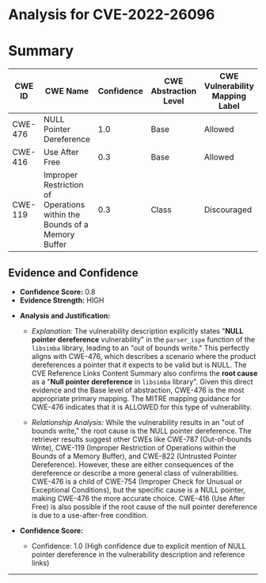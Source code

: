 # Analysis for CVE-2022-26096

# Summary
| CWE ID | CWE Name | Confidence | CWE Abstraction Level | CWE Vulnerability Mapping Label | CWE-Vulnerability Mapping Notes |
|---|---|---|---|---|---|
| CWE-476 | NULL Pointer Dereference | 1.0 | Base | Allowed | Primary CWE |
| CWE-416 | Use After Free | 0.3 | Base | Allowed | Secondary Candidate |
| CWE-119 | Improper Restriction of Operations within the Bounds of a Memory Buffer | 0.3 | Class | Discouraged | Secondary Candidate |

## Evidence and Confidence

*   **Confidence Score:** 0.8
*   **Evidence Strength:** HIGH

- **Analysis and Justification:**  
  - *Explanation:* The vulnerability description explicitly states "**NULL pointer dereference** vulnerability" in the `parser_ispe` function of the `libsimba` library, leading to an "out of bounds write." This perfectly aligns with CWE-476, which describes a scenario where the product dereferences a pointer that it expects to be valid but is NULL. The CVE Reference Links Content Summary also confirms the **root cause** as a "**Null pointer dereference** in `libsimba` library". Given this direct evidence and the Base level of abstraction, CWE-476 is the most appropriate primary mapping. The MITRE mapping guidance for CWE-476 indicates that it is ALLOWED for this type of vulnerability.

  - *Relationship Analysis:* While the vulnerability results in an "out of bounds write," the root cause is the NULL pointer dereference. The retriever results suggest other CWEs like CWE-787 (Out-of-bounds Write), CWE-119 (Improper Restriction of Operations within the Bounds of a Memory Buffer), and CWE-822 (Untrusted Pointer Dereference). However, these are either consequences of the dereference or describe a more general class of vulnerabilities. CWE-476 is a child of CWE-754 (Improper Check for Unusual or Exceptional Conditions), but the specific cause is a NULL pointer, making CWE-476 the more accurate choice. CWE-416 (Use After Free) is also possible if the root cause of the null pointer dereference is due to a use-after-free condition.

- **Confidence Score:**  
  - Confidence: 1.0 (High confidence due to explicit mention of NULL pointer dereference in the vulnerability description and reference links)
---